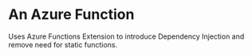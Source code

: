 # An Azure Function

Uses Azure Functions Extension to introduce Dependency Injection and remove need for static functions.